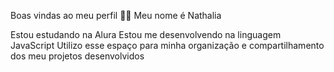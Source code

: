 Boas vindas ao meu perfil 💙💙
Meu nome é Nathalia

Estou estudando na Alura
Estou me desenvolvendo na linguagem JavaScript
Utilizo esse espaço para minha organização e compartilhamento dos meu projetos desenvolvidos
